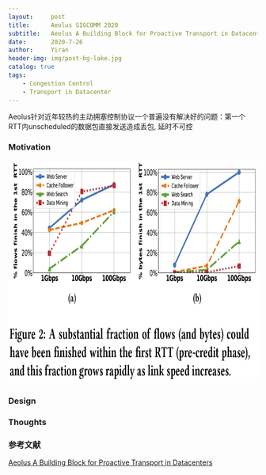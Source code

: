 ```yaml
---
layout:     post
title:      Aeolus SIGCOMM 2020
subtitle:   Aeolus A Building Block for Proactive Transport in Datacenters
date:       2020-7-26
author:     Yiran
header-img: img/post-bg-lake.jpg
catalog: true
tags:
    - Congestion Control
    - Transport in Datacenter
---
```





Aeolus针对近年较热的主动拥塞控制协议一个普遍没有解决好的问题：第一个RTT内unscheduled的数据包直接发送造成丢包, 延时不可控


### Motivation

<img width="550" height="450" src="/img/post-aeolus-1.png"/>



### Design

  

### Thoughts




### 参考文献

[Aeolus A Building Block for Proactive Transport in Datacenters](http://www.cse.ust.hk/~kaichen/papers/aeolus-sigcomm20.pdf)





